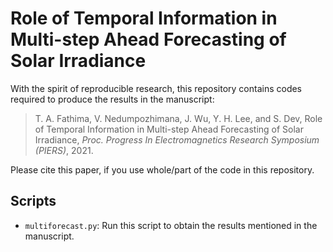 # Role of Temporal Information in Multi-step Ahead Forecasting of Solar Irradiance

With the spirit of reproducible research, this repository contains codes required to produce the results in the manuscript:

> T. A. Fathima, V. Nedumpozhimana, J. Wu, Y. H. Lee, and S. Dev, Role of Temporal Information in Multi-step Ahead Forecasting of Solar Irradiance, *Proc. Progress In Electromagnetics Research Symposium (PIERS)*, 2021. 

Please cite this paper, if you use whole/part of the code in this repository. 

## Scripts
- `multiforecast.py`: Run this script to obtain the results mentioned in the manuscript. 
